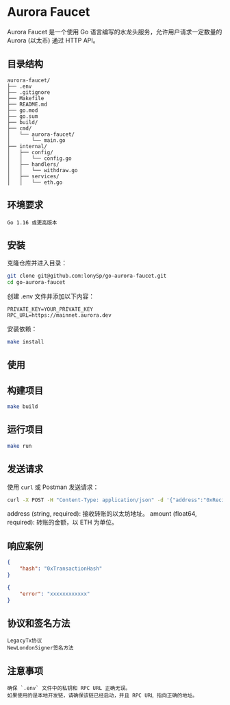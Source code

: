 # Aurora Faucet

Aurora Faucet 是一个使用 Go 语言编写的水龙头服务，允许用户请求一定数量的 Aurora (以太币) 通过 HTTP API。

## 目录结构

```plaintext
aurora-faucet/
├── .env
├── .gitignore
├── Makefile
├── README.md
├── go.mod
├── go.sum
├── build/
├── cmd/
│   └── aurora-faucet/
│       └── main.go
├── internal/
│   ├── config/
│   │   └── config.go
│   ├── handlers/
│   │   └── withdraw.go
│   ├── services/
│   │   └── eth.go
```

## 环境要求

```plaintext
Go 1.16 或更高版本
```

## 安装

克隆仓库并进入目录：

```bash
git clone git@github.com:lonySp/go-aurora-faucet.git
cd go-aurora-faucet
```

创建 .env 文件并添加以下内容：

```plaintext
PRIVATE_KEY=YOUR_PRIVATE_KEY
RPC_URL=https://mainnet.aurora.dev
```

安装依赖：

```bash
make install
```

## 使用

## 构建项目

```bash
make build
```

## 运行项目

```bash
make run
```

## 发送请求

使用 `curl` 或 Postman 发送请求：

```bash
curl -X POST -H "Content-Type: application/json" -d '{"address":"0xRecipientAddress", "amount":"0.0001"}' http://localhost:8080/withdraw
```

address (string, required): 接收转账的以太坊地址。
amount (float64, required): 转账的金额，以 ETH 为单位。

## 响应案例

```json
{
    "hash": "0xTransactionHash"
}
```

```json
{
    "error": "xxxxxxxxxxxx"
}
```


## 协议和签名方法

```plaintext
LegacyTx协议
NewLondonSigner签名方法
```

## 注意事项

```plaintext
确保 `.env` 文件中的私钥和 RPC URL 正确无误。
如果使用的是本地开发链，请确保该链已经启动，并且 RPC URL 指向正确的地址。
```